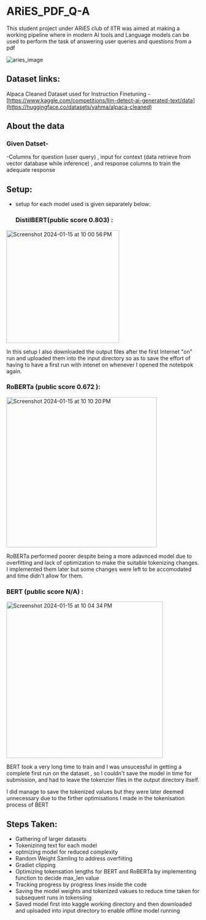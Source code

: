 # ARiES_PDF_Q-A
This student project under ARiES club of IITR was aimed at making a working pipeline where in modern AI tools and Language models can be used to perform the task of answering user queries and questions from a pdf

![aries_image](https://github.com/Swadesh06/ARiES_PDF_Q-A/assets/129365476/87a38342-8690-42fd-9981-02c83c9942e8)



## Dataset links:
Alpaca Cleaned Dataset used for Instruction Finetuning - [https://www.kaggle.com/competitions/llm-detect-ai-generated-text/data](https://huggingface.co/datasets/yahma/alpaca-cleaned)


## About the data
### Given Datset-
-Columns for question (user query) , input for context (data retrieve from vector database while inference) , and response columns to train the adequate response



## Setup:

- setup for each model used is given separately below:

  ### DistilBERT(public score 0.803) :
  
<img width="294" alt="Screenshot 2024-01-15 at 10 00 56 PM" src="https://github.com/Swadesh06/LLM-AI-Genrated-Text-Classification/assets/129365476/17bc2e7f-6a64-48fd-9220-3383c62e517b">

In this setup I also downloaded the output files after the first Internet "on" run and uploaded them into the input directory so as to save the effort of having to have a first run with intenet on whenever I opened the notebpok again.


 ### RoBERTa (public score 0.672 ):
 
<img width="392" alt="Screenshot 2024-01-15 at 10 10 20 PM" src="https://github.com/Swadesh06/LLM-AI-Genrated-Text-Classification/assets/129365476/be025669-4a2c-48a2-bf24-ed7c42a69f80">

RoBERTa performed poorer despite being a more adavnced model due to overfitting and lack of optimization to make the suitable tokenizing changes. I implemented them later but some changes were left to be accomodated and time didn't allow for them.

### BERT (public score N/A) :

<img width="408" alt="Screenshot 2024-01-15 at 10 04 34 PM" src="https://github.com/Swadesh06/LLM-AI-Genrated-Text-Classification/assets/129365476/5576d19f-0469-4718-bbe4-329841930082">

BERT took a very long time to train and I was unsucessful in getting a complete first run on the dataset , so I couldn't save the model in time for submission, and had to leave the tokenzier files in the output directory itself.

I did manage to save the tokenized values but they were later deemed unnecessary due to the firther optimisations I made in the tokenisation process of BERT

## Steps Taken:

- Gathering of larger datasets
- Tokenizinng text for each model
- optmizing model for reduced complexity
- Random Weight Samling to address overfiiting
- Gradiet clipping
- Optimizing tokensation lengths for BERT and RoBERTa by implementing function to decide max_len value
- Tracking progress by progress lines inside the code
- Saving the model weights and tokenized vakues to reduce time taken for subsequent runs in tokensiing
- Saved model first into kaggle working directory and then downloaded and uploaded into input directory to enable offline model running





